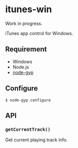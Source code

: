 itunes-win
=======================
Work in progress.

iTunes app control for Windows.

## Requirement

- Windows
- Node.js
- [node-gyp](https://github.com/nodejs/node-gyp)

## Configure

```
$ node-gyp configure
```

## API

### `getCurrentTrack()`
Get current playing track info.